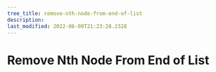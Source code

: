 ```yaml
---
tree_title: remove-nth-node-from-end-of-list
description: 
last_modified: 2022-06-09T21:23:28.2328
---
```


# Remove Nth Node From End of List
